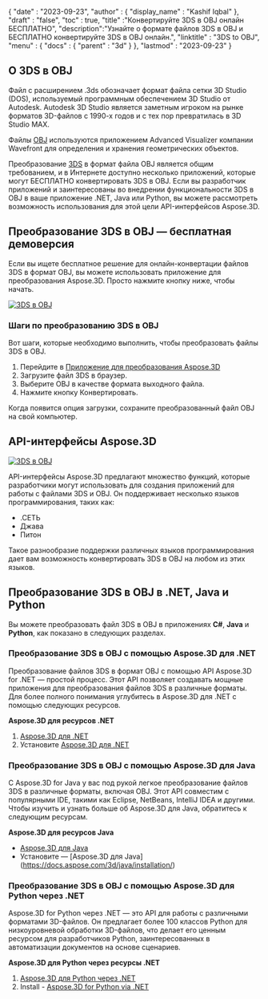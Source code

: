 {
  "date" : "2023-09-23",
  "author" : {
    "display_name" : "Kashif Iqbal"
},
  "draft" : "false",
  "toc" : true,
  "title" :"Конвертируйте 3DS в OBJ онлайн БЕСПЛАТНО",
  "description":"Узнайте о формате файлов 3DS в OBJ и БЕСПЛАТНО конвертируйте 3DS в OBJ онлайн.",
  "linktitle" : "3DS to OBJ",
  "menu" : {
    "docs" : {
      "parent" : "3d"
}
},
  "lastmod" : "2023-09-23"
}

## О 3DS в OBJ

Файл с расширением .3ds обозначает формат файла сетки 3D Studio (DOS), используемый программным обеспечением 3D Studio от Autodesk. Autodesk 3D Studio является заметным игроком на рынке форматов 3D-файлов с 1990-х годов и с тех пор превратилась в 3D Studio MAX.

Файлы [OBJ](/ru/3d/obj/) используются приложением Advanced Visualizer компании Wavefront для определения и хранения геометрических объектов.

Преобразование [3DS](/ru/3d/3ds/) в формат файла OBJ является общим требованием, и в Интернете доступно несколько приложений, которые могут БЕСПЛАТНО конвертировать 3DS в OBJ. Если вы разработчик приложений и заинтересованы во внедрении функциональности 3DS в OBJ в ваше приложение .NET, Java или Python, вы можете рассмотреть возможность использования для этой цели API-интерфейсов Aspose.3D.

## Преобразование 3DS в OBJ — бесплатная демоверсия

Если вы ищете бесплатное решение для онлайн-конвертации файлов 3DS в формат OBJ, вы можете использовать приложение для преобразования Aspose.3D. Просто нажмите кнопку ниже, чтобы начать.

[![3DS в OBJ](../3ds-to-obj.png)](https://products.aspose.app/3d/conversion/3ds-to-obj)

### Шаги по преобразованию 3DS в OBJ

Вот шаги, которые необходимо выполнить, чтобы преобразовать файлы 3DS в OBJ.

1. Перейдите в [Приложение для преобразования Aspose.3D](https://products.aspose.app/3d/conversion/3ds-to-obj)
1. Загрузите файл 3DS в браузер.
1. Выберите OBJ в качестве формата выходного файла.
1. Нажмите кнопку Конвертировать.

Когда появится опция загрузки, сохраните преобразованный файл OBJ на свой компьютер.

## API-интерфейсы Aspose.3D

[![3DS в OBJ](../try-aspose-3d.png)](https://products.aspose.com/3d/)

API-интерфейсы Aspose.3D предлагают множество функций, которые разработчики могут использовать для создания приложений для работы с файлами 3DS и OBJ. Он поддерживает несколько языков программирования, таких как:

* .СЕТЬ
* Джава
* Питон

Такое разнообразие поддержки различных языков программирования дает вам возможность конвертировать 3DS в OBJ на любом из этих языков.

## Преобразование 3DS в OBJ в .NET, Java и Python

Вы можете преобразовать файл 3DS в OBJ в приложениях **C#**, **Java** и **Python**, как показано в следующих разделах.

### Преобразование 3DS в OBJ с помощью Aspose.3D для .NET

Преобразование файлов 3DS в формат OBJ с помощью API Aspose.3D for .NET — простой процесс. Этот API позволяет создавать мощные приложения для преобразования файлов 3DS в различные форматы. Для более полного понимания углубитесь в Aspose.3D для .NET с помощью следующих ресурсов.

**Aspose.3D для ресурсов .NET**

1. [Aspose.3D для .NET](https://products.aspose.com/3d/net/)
1. Установите [Aspose.3D для .NET](https://docs.aspose.com/3d/net/installation/)

### Преобразование 3DS в OBJ с помощью Aspose.3D для Java

С Aspose.3D for Java у вас под рукой легкое преобразование файлов 3DS в различные форматы, включая OBJ. Этот API совместим с популярными IDE, такими как Eclipse, NetBeans, IntelliJ IDEA и другими. Чтобы изучить и узнать больше об Aspose.3D для Java, обратитесь к следующим ресурсам.

**Aspose.3D для ресурсов Java**

* [Aspose.3D для Java](https://products.aspose.com/3d/java/)
* Установите — [Aspose.3D для Java] (https://docs.aspose.com/3d/java/installation/)

### Преобразование 3DS в OBJ с помощью Aspose.3D для Python через .NET

Aspose.3D for Python через .NET — это API для работы с различными форматами 3D-файлов. Он предлагает более 100 классов Python для низкоуровневой обработки 3D-файлов, что делает его ценным ресурсом для разработчиков Python, заинтересованных в автоматизации документов на основе сценариев.

**Aspose.3D для Python через ресурсы .NET**

1. [Aspose.3D для Python через .NET](https://products.aspose.com/3d/python-net/)
1. Install - [Aspose.3D for Python via .NET](https://releases.aspose.com/3d/python-net/)
